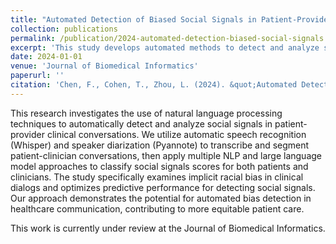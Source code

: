```yaml
---
title: "Automated Detection of Biased Social Signals in Patient-Provider Clinical Dialogs using Natural Language Processing"
collection: publications
permalink: /publication/2024-automated-detection-biased-social-signals
excerpt: 'This study develops automated methods to detect and analyze social signals and potential biases in patient-provider clinical conversations using NLP techniques.'
date: 2024-01-01
venue: 'Journal of Biomedical Informatics'
paperurl: ''
citation: 'Chen, F., Cohen, T., Zhou, L. (2024). &quot;Automated Detection of Biased Social Signals in Patient-Provider Clinical Dialogs using Natural Language Processing.&quot; <i>Journal of Biomedical Informatics</i>.'
---
```


This research investigates the use of natural language processing techniques to automatically detect and analyze social signals in patient-provider clinical conversations. We utilize automatic speech recognition (Whisper) and speaker diarization (Pyannote) to transcribe and segment patient-clinician conversations, then apply multiple NLP and large language model approaches to classify social signals scores for both patients and clinicians. The study specifically examines implicit racial bias in clinical dialogs and optimizes predictive performance for detecting social signals. Our approach demonstrates the potential for automated bias detection in healthcare communication, contributing to more equitable patient care.

This work is currently under review at the Journal of Biomedical Informatics. 